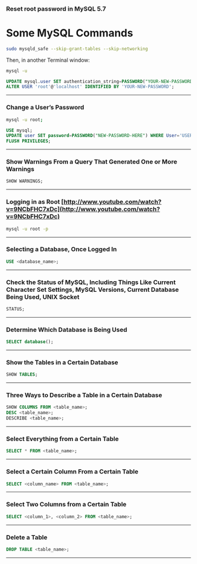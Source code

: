 ### Reset root password in MySQL 5.7
# Some MySQL Commands

```bash
sudo mysqld_safe --skip-grant-tables --skip-networking
```

Then, in another Terminal window:

```bash
mysql -u
```
```sql
UPDATE mysql.user SET authentication_string=PASSWORD("YOUR-NEW-PASSWORD") WHERE User='root';
ALTER USER 'root'@'localhost' IDENTIFIED BY 'YOUR-NEW-PASSWORD';
```

---

### Change a User’s Password

```bash
mysql -u root;
```
```sql
USE mysql;
UPDATE user SET password=PASSWORD("NEW-PASSWORD-HERE") WHERE User='USER';
FLUSH PRIVILEGES;
```

---

### Show Warnings From a Query That Generated One or More Warnings

```sql
SHOW WARNINGS;
```

---

### Logging in as Root [http://www.youtube.com/watch?v=9NCbFHC7xDc](http://www.youtube.com/watch?v=9NCbFHC7xDc)

```bash
mysql -u root -p
```

---

### Selecting a Database, Once Logged In

```sql
USE <database_name>;
```

---

### Check the Status of MySQL, Including Things Like Current Character Set Settings, MySQL Versions, Current Database Being Used, UNIX Socket

```sql
STATUS;
```

---

### Determine Which Database is Being Used

```sql
SELECT database();
```

---

### Show the Tables in a Certain Database

```sql
SHOW TABLES;
```

---

### Three Ways to Describe a Table in a Certain Database

```sql
SHOW COLUMNS FROM <table_name>;
DESC <table_name>;
DESCRIBE <table_name>;
```

---

### Select Everything from a Certain Table

```sql
SELECT * FROM <table_name>;
```

---

### Select a Certain Column From a Certain Table

```sql
SELECT <column_name> FROM <table_name>;
```

---

### Select Two Columns from a Certain Table

```sql
SELECT <column_1>, <column_2> FROM <table_name>;
```

---

### Delete a Table

```sql
DROP TABLE <table_name>;
```

---
